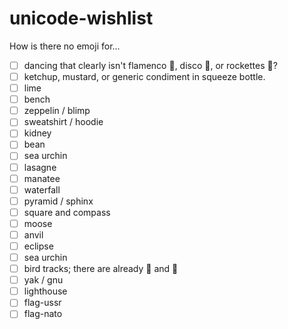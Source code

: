 # unicode-wishlist
How is there no emoji for...

 - [ ] dancing that clearly isn't flamenco 💃, disco 🕺, or rockettes 👯?
 - [ ] ketchup, mustard, or generic condiment in squeeze bottle.
 - [ ] lime
 - [ ] bench
 - [ ] zeppelin / blimp
 - [ ] sweatshirt / hoodie
 - [ ] kidney
 - [ ] bean
 - [ ] sea urchin
 - [ ] lasagne
 - [ ] manatee
 - [ ] waterfall
 - [ ] pyramid / sphinx
 - [ ] square and compass
 - [ ] moose
 - [ ] anvil
 - [ ] eclipse
 - [ ] sea urchin
 - [ ] bird tracks; there are already 🐾 and 👣
 - [ ] yak / gnu
 - [ ] lighthouse
 - [ ] flag-ussr
 - [ ] flag-nato
